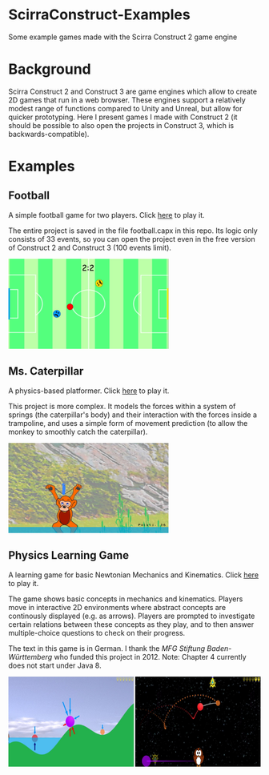 # ScirraConstruct-Examples
Some example games made with the Scirra Construct 2 game engine

# Background
Scirra Construct 2 and Construct 3 are game engines which allow to create 2D games that run in a web browser. These engines support a relatively modest range of functions compared to Unity and Unreal, but allow for quicker prototyping. Here I present games I made with Construct 2 (it should be possible to also open the projects in Construct 3, which is backwards-compatible). 

# Examples
## Football 
A simple football game for two players. Click [here](https://mariusrubo.github.io/football/) to play it. 

The entire project is saved in the file football.capx in this repo. Its logic only consists of 33 events, so you can open the project even in the free version of Construct 2 and Construct 3 (100 events limit). 

<img src="https://github.com/mariusrubo/ScirraConstruct-Examples/blob/master/football_screenshot.jpg" width="320" height="180">


## Ms. Caterpillar
A physics-based platformer. Click [here](https://mariusrubo.github.io/Caterpillar/) to play it. 

This project is more complex. It models the forces within a system of springs (the caterpillar's body) and their interaction with the forces inside a trampoline, and uses a simple form of movement prediction (to allow the monkey to smoothly catch the caterpillar). 

<img src="https://github.com/mariusrubo/ScirraConstruct-Examples/blob/master/ms_caterpillar_screenshot.jpg" width="320" height="180">

## Physics Learning Game
A learning game for basic Newtonian Mechanics and Kinematics. Click [here](https://mariusrubo.github.io/PhysicsLearningGame/) to play it. 

The game shows basic concepts in mechanics and kinematics. Players move in interactive 2D environments where abstract concepts are continously displayed (e.g. as arrows). Players are prompted to investigate certain relations between these concepts as they play, and to then answer multiple-choice questions to check on their progress.

The text in this game is in German. I thank the *MFG Stiftung Baden-Württemberg* who funded this project in 2012. 
Note: Chapter 4 currently does not start under Java 8.

<img src="https://github.com/mariusrubo/ScirraConstruct-Examples/blob/master/physics_learning_game_screenshots.jpg" width="724" height="180">
